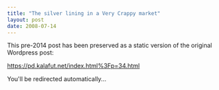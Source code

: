 ```yaml
---
title: "The silver lining in a Very Crappy market"
layout: post
date: 2008-07-14
---
```


This pre-2014 post has been preserved as a static version of the original Wordpress post:

https://pd.kalafut.net/index.html%3Fp=34.html

You'll be redirected automatically...

<head>
  <meta http-equiv="refresh" content="5;url=https://pd.kalafut.net/index.html%3Fp=34.html">
</head>

